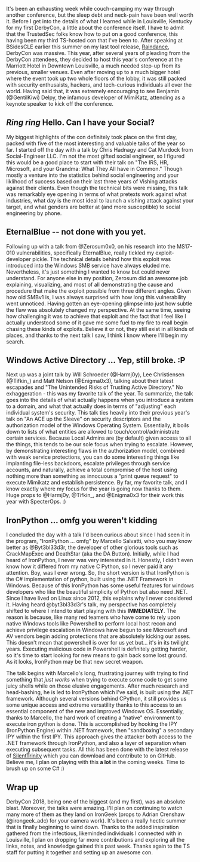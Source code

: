 It's been an exhausting week while couch-camping my way through another conference, but the sleep debt and neck-pain have been well worth it. Before I get into the details of what I learned 
while in Louisville, Kentucky for my first DerbyCon, a little about the conference itself. I have to admit that the TrustedSec folks know how to put on a good conference, this having been my third TS-hosted
con that I've been to. After speaking at BSidesCLE earlier this summer on my last tool release, [Raindance](https://github.com/true-demon/raindance), DerbyCon was massive. This year, after several years of 
pleading from the DerbyCon attendees, they decided to host this year's conference at the Marriott Hotel in Downtown Louisville, a much needed step-up from its previous, smaller venues. Even after moving up
to a much bigger hotel where the event took up two whole floors of the lobby, it was still packed with security enthusaists, hackers, and tech-curious individuals all over the world. Having said that, it was
extremely encouraging to see Benjamin (@GentilKiwi) Delpy, the infamous developer of MimiKatz, attending as a keynote speaker to kick off the conference.

## *Ring ring* Hello. Can I have your Social?

My biggest highlights of the con definitely took place on the first day, packed with five of the most interesting and valuable talks of the year so far. I started off the day with a talk by Chris Hadnagy and 
Cat Murdock from Social-Engineer LLC. I'm not the most gifted social engineer, so I figured this would be a good place to start with their talk on 
"The IRS, HR, Microsoft, and your Grandma: What They All have in Common." Though mostly a venture into the statistics behind social engineering and your liklihood of success based on their last three years of
Vishing attacks against their clients. Even though the technical bits were missing, this talk was remarkably eye opening in terms of what pretexts work against what industries, what day is the most ideal to
launch a vishing attack against your target, and what genders are better at (and more susceptible) to social engineering by phone. 

## EternalBlue -- not done with you yet.

Following up with a talk from @Zerosum0x0, on his research into the MS17-010 vulnerabilities, specifically EternalBlue, really tickled my exploit-developer pickle. The technical details behind how this exploit
was introduced into the Windows SMB service have always eluded me. Nevertheless, it's just something I wanted to know but could never understand. For anyone else in my position, Zerosum did an awesome job
explaining, visualizing, and most of all demonstrating the cause and procedure that make the exploit possible from three different angles. Given how old SMBv1 is, I was always surprised with how long this 
vulnerability went unnoticed. Having gotten an eye-opening glimpse into just how subtle the flaw was absolutely changed my perspective. At the same time, seeing how challenging it was to achieve that exploit
and the fact that I feel like I actually understood some of it gave me some fuel to my fire to reall begin chasing these kinds of exploits. Believe it or not, they still exist in all kinds of places, and 
thanks to the next talk I saw, I think I know where I'll begin my search.

## Windows Active Directory ... Yep, still broke. :P

Next up was a joint talk by Will Schroeder (@Harmj0y), Lee Christiensen (@Tifkin_) and Matt Nelson (@Enigma0x3), talking about their latest escapades and "The Unintended Risks of Trusting Active Directory."
No exhaggeration - this was my favorite talk of the year. To summarize, the talk goes into the details of what actually happens when you introduce a system to a domain, and what that actually does in terms of
"adjusting" each individual system's security. This talk ties heavily into their previous year's talk on "An ACE up the Sleeve" on security descriptors and the authorization model of the Windows Operating System.
Essentially, it boils down to lists of what entities are allowed to touch/control/administrate certain services. Because Local Admins are (by default) given access to all the things, this tends to be our sole
focus when trying to escalate. However, by demonstrating interesting flaws in the authorization model, combined with weak service protections, you can do some interesting things like implanting file-less backdoors, 
escalate privileges through service accounts, and naturally, achieve a total compromise of the host using nothing more than something as innocuous a "print queue request" to execute Mimikatz and establish
persistence. By far, my favorite talk, and I know exactly where my focus for the year is going now thanks to them. Huge props to @Harmj0y, @Tifkin_, and @Enigma0x3 for their work this year with SpecterOps. :)

## IronPython ... omfg you weren't kidding

I concluded the day with a talk I'd been curious about since I had seen it in the program, "IronPython ... omfg" by Marcello Salvatti, who you may know better as @Byt3bl33d3r, the developer of other glorious
tools such as CrackMapExec and DeathStar (aka the DA Button). Initially, while I had heard of IronPython, I never was very interested in it. Honestly, I didn't even know how it differed from my native C Python,
so I never paid it any attention. Boy, was I ever wrong. So, the short version is that IronPython is the C# implementation of python, built using the .NET Framework in Windows. Because of this IronPython has some useful features for windows developers who like the beautiful simplicity of Python but also need .NET. Since I have lived on Linux since 2012, this explains why I never considered it. Having heard @byt3bl33d3r's talk, my perspective has completely shifted to where I intend to start playing with this **IMMEDIATELY**. The reason is because, like many red teamers who have come to rely upon native 
Windows tools like Powershell to perform local host recon and achieve privilege escalation in Windows have begun to see Microsoft and AV vendors begin adding protections that are absolutely kicking our asses. 
This doesn't mean that powershell is over for us yet but... it's in its twilight years. Executing malicious code in Powershell is definitely getting harder, so it's time to start looking for new means to 
gain back some lost ground. As it looks, IronPython may be that new secret weapon.

The talk begins with Marcello's long, frustrating journey with trying to find something that *just works* when trying to execute some code to get some juicy shells while on those elusive engagements. After
much research and head-bashing, he is led to IronPython which I've said, is built using the .NET framework. Although several versions behind CPython, it still provides us some unique access and extreme versatility 
thanks to this access to an essential component of the new and improved Windows OS. Essentially, thanks to Marcello, the hard work of creating a "native" environment to execute iron python is done. This is 
accomplished by hooking the IPY (IronPython Engine) within .NET framework, then "sandboxing" a secondary IPY within the first IPY. This approach gives the attacker both access to the .NET framework through IronPython,
and also a layer of separation when executing subsequent tasks. All this has been done with the latest release of [SilentTrinity](https://github.com/byt3bl33d3r/SilentTrinity) which you can download and
contribute to on GitHub. Believe me, I plan on playing with this **a lot** in the coming weeks. Time to brush up on some C# :)

## Wrap up

DerbyCon 2018, being one of the biggest (and my first), was an absolute blast. Moreover, the talks were amazing. I'll plan on continuing to watch many more of them as they land on IronGeek (props to
Adrian Crenshaw (@irongeek_adc) for your camera work). It's been a really hectic summer that is finally beginning to wind down. Thanks to the added inspiration gathered from the infectious, likeminded individuals 
I connected with in Louisville, I plan on dropping far more contributions and exploring all the links, notes, and knowledge gained this past week. Thanks again to the TS staff for putting it together and 
setting up an awesome con.
